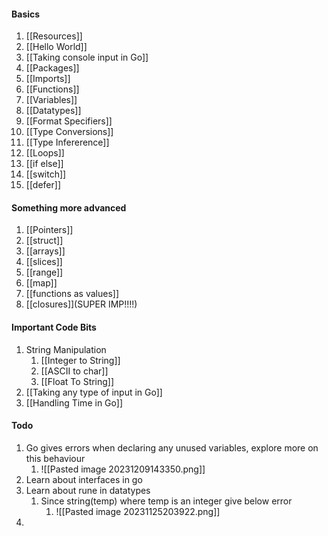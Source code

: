 #### Basics 
1) [[Resources]]
2) [[Hello World]]
3) [[Taking console input in Go]]
4) [[Packages]]
5) [[Imports]]
6) [[Functions]]
7) [[Variables]]
8) [[Datatypes]]
9) [[Format Specifiers]]
10) [[Type Conversions]]
11) [[Type Infererence]]
12) [[Loops]]
13) [[if else]]
14) [[switch]]
15) [[defer]]

#### Something more advanced
1) [[Pointers]]
2) [[struct]]
3) [[arrays]]
4) [[slices]]
5) [[range]]
6) [[map]]
7) [[functions as values]]
8) [[closures]](SUPER IMP!!!!) 

#### Important Code Bits
1) String Manipulation
	1) [[Integer to String]]
	2) [[ASCII to char]]
	3) [[Float To String]]
2) [[Taking any type of input in Go]]
3) [[Handling Time in Go]]

#### Todo
1) Go gives errors when declaring any unused variables, explore more on this behaviour
	1) ![[Pasted image 20231209143350.png]]
2) Learn about interfaces in go
3) Learn about rune in datatypes
	1) Since string(temp) where temp is an integer give below error
		1) ![[Pasted image 20231125203922.png]]
4) 